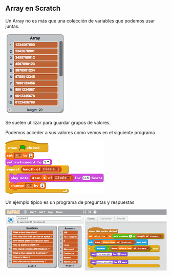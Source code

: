 ## Array en Scratch

Un Array no es más que una colección de variables que podemos usar juntas.

![Array](../images/Array.png)

Se suelen utilizar para guardar grupos de valores.

Podemos acceder a sus valores como vemos en el siguiente programa

![ProgramaArray.png](../images/ProgramaArray.png)

Un ejemplo típico es un programa de preguntas y respuestas

![arrays_PreguntasRespuestas.png](../images/arrays_PreguntasRespuestas.png)
